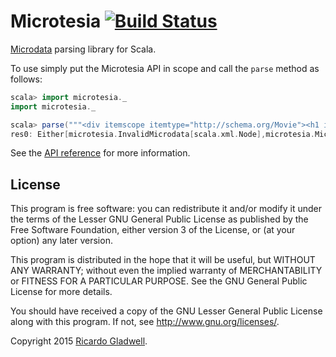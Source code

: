# Microtesia [![Build Status](https://travis-ci.org/rgladwell/microtesia.svg)](https://travis-ci.org/rgladwell/microtesia)

[Microdata](http://www.w3.org/TR/microdata/) parsing library for
Scala.

To use simply put the Microtesia API in scope and call the `parse`
method as follows:

```scala
scala> import microtesia._
import microtesia._

scala> parse("""<div itemscope itemtype="http://schema.org/Movie"><h1 itemprop="name">Avatar</h1></div>""")
res0: Either[microtesia.InvalidMicrodata[scala.xml.Node],microtesia.MicrodataDocument] = Right(MicrodataDocument(List(MicrodataItem(Some(http://schema.org/Movie),Map(name -> List(MicrodataString(Avatar))),None))))
```

See the [API reference](http://rgladwell.github.io/microtesia) for
more information.

## License

This program is free software: you can redistribute it and/or modify
it under the terms of the Lesser GNU General Public License as
published by the Free Software Foundation, either version 3 of the
License, or (at your option) any later version.

This program is distributed in the hope that it will be useful,
but WITHOUT ANY WARRANTY; without even the implied warranty of
MERCHANTABILITY or FITNESS FOR A PARTICULAR PURPOSE.  See the
GNU General Public License for more details.

You should have received a copy of the GNU Lesser General Public
License along with this program.  If not, see
<http://www.gnu.org/licenses/>.

Copyright 2015 [Ricardo Gladwell](http://gladwell.me).
